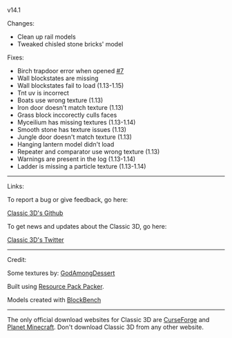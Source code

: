 v14.1

Changes:

- Clean up rail models
- Tweaked chisled stone bricks' model

Fixes:

- Birch trapdoor error when opened [#7](https://github.com/RyanGar46/Classic-3D/issues/7)
- Wall blockstates are missing
- Wall blockstates fail to load (1.13-1.15)
- Tnt uv is incorrect
- Boats use wrong texture (1.13)
- Iron door doesn't match texture (1.13)
- Grass block inccorectly culls faces
- Myceilium has missing textures (1.13-1.14)
- Smooth stone has texture issues (1.13)
- Jungle door doesn't match texture (1.13)
- Hanging lantern model didn't load
- Repeater and comparator use wrong texture (1.13)
- Warnings are present in the log (1.13-1.14)
- Ladder is missing a particle texture (1.13-1.14)

---

Links:

To report a bug or give feedback, go here:

[Classic 3D's Github](github.com/RyanGar46/Classic-3D/issues)

To get news and updates about the Classic 3D, go here:

[Classic 3D's Twitter](twitter.com/Classic_3D)

---

Credit:

Some textures by: [GodAmongDessert](instagram.com/godamongdessert/)

Built using [Resource Pack Packer](https://github.com/RyanGar46/resource-pack-packer).

Models created with [BlockBench](https://www.blockbench.net)

---

The only official download websites for Classic 3D are [CurseForge](https://www.curseforge.com/minecraft/texture-packs/classic-3d) and [Planet Minecraft](https://www.planetminecraft.com/texture-pack/classic-3d-4384051/). Don't download Classic 3D from any other website.
